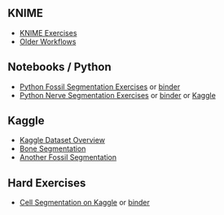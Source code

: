 ## KNIME

- [KNIME Exercises](04-Description.md)
- [Older Workflows](https://github.com/kmader/Quantitative-Big-Imaging-2016/blob/master/Exercises/03-files/Workflows.zip?raw=true)
 
## Notebooks / Python

 - [Python Fossil Segmentation Exercises](http://nbviewer.jupyter.org/github/kmader/Quantitative-Big-Imaging-2019/blob/master/Kaggle_Competitions/04-Fossil.ipynb) or [binder](http://mybinder.org/v2/gh/kmader/quantitative-big-imaging-2019/master?filepath=Kaggle_Competitions/04-Fossil.ipynb)
 - [Python Nerve Segmentation Exercises](http://nbviewer.jupyter.org/github/kmader/Quantitative-Big-Imaging-2019/blob/master/Kaggle_Competitions/04-Exercises.ipynb) or [binder](http://mybinder.org/v2/gh/kmader/quantitative-big-imaging-2019/master?filepath=Kaggle_Competitions/04-Exercises.ipynb) or [Kaggle](https://www.kaggle.com/kmader/d/kmader/qbi-image-segmentation/fossil-data-viewing-and-analysis)

## Kaggle

 - [Kaggle Dataset Overview](https://www.kaggle.com/kmader/qbi-image-segmentation)
 - [Bone Segmentation](https://www.kaggle.com/kmader/d/kmader/qbi-image-segmentation/segmenting-cells-in-bone-data/)
 - [Another Fossil Segmentation](https://www.kaggle.com/kmader/d/kmader/qbi-image-segmentation/teeth-fossil-viewing)

## Hard Exercises

 - [Cell Segmentation on Kaggle](https://www.kaggle.com/gaborvecsei/basic-pure-computer-vision-segmentation-lb-0-229) or [binder](http://mybinder.org/v2/gh/kmader/quantitative-big-imaging-2019/master?filepath=Kaggle_Competitions/CV_CellSegmentation.ipynb)

